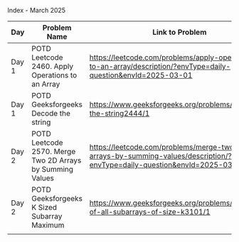 Index - March 2025

| Day   | Problem Name                                     | Link to Problem                                                                                                 | Notes |
| ----- | ------------------------------------------------ | --------------------------------------------------------------------------------------------------------------- | ----- |
| Day 1 | POTD Leetcode 2460. Apply Operations to an Array | https://leetcode.com/problems/apply-operations-to-an-array/description/?envType=daily-question&envId=2025-03-01 | -     |
| Day 1 | POTD Geeksforgeeks Decode the string             | https://www.geeksforgeeks.org/problems/decode-the-string2444/1                                                  | -     |
| Day 2 | POTD Leetcode 2570. Merge Two 2D Arrays by Summing Values | https://leetcode.com/problems/merge-two-2d-arrays-by-summing-values/description/?envType=daily-question&envId=2025-03-02 | -     |
| Day 2 | POTD Geeksforgeeks K Sized Subarray Maximum | https://www.geeksforgeeks.org/problems/maximum-of-all-subarrays-of-size-k3101/1 | -     |
|       |                                                  |                                                                                                                 |       |
